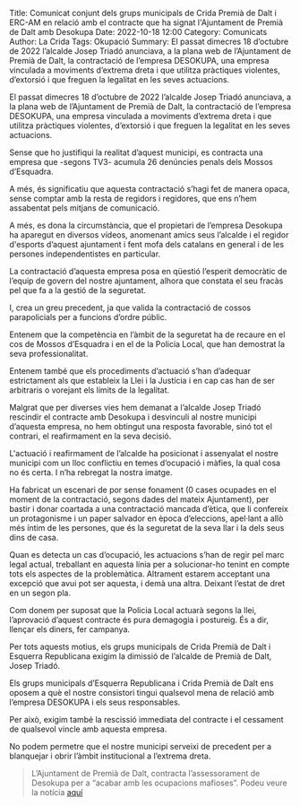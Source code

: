 Title: Comunicat conjunt dels grups municipals de Crida Premià de Dalt i ERC-AM en relació amb el contracte que ha signat l'Ajuntament de Premià de Dalt amb Desokupa
Date: 2022-10-18 12:00
Category: Comunicats
Author: La Crida
Tags: Okupació
Summary: El passat dimecres 18 d’octubre de 2022 l’alcalde Josep Triadó anunciava, a la plana web de l’Ajuntament de Premià de Dalt, la contractació de l’empresa DESOKUPA, una empresa vinculada a moviments d’extrema dreta i que utilitza pràctiques violentes, d’extorsió i que freguen la legalitat en les seves actuacions.

El passat dimecres 18 d’octubre de 2022 l’alcalde Josep Triadó anunciava, a la plana web de l’Ajuntament de Premià de Dalt, la contractació de l’empresa DESOKUPA, una empresa vinculada a moviments d’extrema dreta i que utilitza pràctiques violentes, d’extorsió i que freguen la legalitat en les seves actuacions.

Sense que ho justifiqui la realitat d’aquest municipi, es contracta una empresa que -segons TV3- acumula 26 denúncies penals dels Mossos d’Esquadra.

A més, és significatiu que aquesta contractació s’hagi fet de manera opaca, sense comptar amb la resta de regidors i regidores, que ens n’hem assabentat pels mitjans de comunicació.

A més, es dona la circumstància, que el propietari de l’empresa Desokupa ha aparegut en diversos vídeos, anomenant amics seus l’alcalde i el regidor d'esports d’aquest ajuntament i fent mofa dels catalans en general i de les persones independentistes en particular.

La contractació d’aquesta empresa posa en qüestió l’esperit democràtic de l’equip de govern del nostre ajuntament, alhora que constata el seu fracàs pel que fa a la gestió de la seguretat.

I, crea un greu precedent, ja que valida la contractació de cossos parapolicials per a funcions d’ordre públic.

Entenem que la competència en l’àmbit de la seguretat ha de recaure en el cos de Mossos d’Esquadra i en el de la Policia Local, que han demostrat la seva professionalitat.

Entenem també que els procediments d’actuació s’han d’adequar estrictament als que estableix la Llei i la Justícia i en cap cas han de ser arbitraris o vorejant els límits de la legalitat.

Malgrat que per diverses vies hem demanat a l’alcalde Josep Triadó rescindir el contracte amb Desokupa i desvinculi al nostre municipi d’aquesta empresa, no hem obtingut una resposta favorable, sinó tot el contrari, el reafirmament en la seva decisió.

L'actuació i reafirmament de l’alcalde ha posicionat i assenyalat el nostre municipi com un lloc conflictiu en temes d’ocupació i màfies, la qual cosa no és certa. I n’ha rebregat la nostra imatge.

Ha fabricat un escenari de por sense fonament (0 cases ocupades en el moment de la contractació, segons dades del mateix Ajuntament), per bastir i donar coartada a una contractació mancada d’ètica, que li confereix un protagonisme i un paper salvador en època d’eleccions, apel·lant a allò més íntim de les persones, que és la seguretat de la seva llar i la dels seus dins de casa.

Quan es detecta un cas d’ocupació, les actuacions s’han de regir pel marc legal actual, treballant en aquesta línia per a solucionar-ho tenint en compte tots els aspectes de la problemàtica. Altrament estarem acceptant una excepció que avui pot ser aquesta, i demà una altra. Deixant l’estat de dret en un segon pla.

Com donem per suposat que la Policia Local actuarà segons la llei, l’aprovació d’aquest contracte és pura demagogia i postureig. És a dir, llençar els diners, fer campanya.

Per tots aquests motius, els grups municipals de Crida Premià de Dalt i Esquerra Republicana exigim la dimissió de l’alcalde de Premià de Dalt, Josep Triadó.

Els grups municipals d’Esquerra Republicana i Crida Premià de Dalt ens oposem a què el nostre consistori tingui qualsevol mena de relació amb l’empresa DESOKUPA i els seus  responsables.

Per això, exigim també la rescissió immediata del contracte i el cessament de qualsevol vincle amb aquesta empresa.

No podem permetre que el nostre municipi serveixi de precedent per a blanquejar i obrir l’àmbit institucional a l’extrema dreta.

> L’Ajuntament de Premià de Dalt, contracta l’assessorament de Desokupa per a “acabar amb les ocupacions mafioses”. Podeu veure la notícia [aquí](https://web.archive.org/web/20221018153149/http://www.premiadedalt.cat/news/l2019ajuntament-rebra-l2019assessorament-de-desokupa-per-acabar-amb-les-ocupacions-mafioses
)
